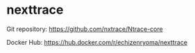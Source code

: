 # nexttrace

Git repository: https://github.com/nxtrace/Ntrace-core

Docker Hub: https://hub.docker.com/r/echizenryoma/nexttrace
